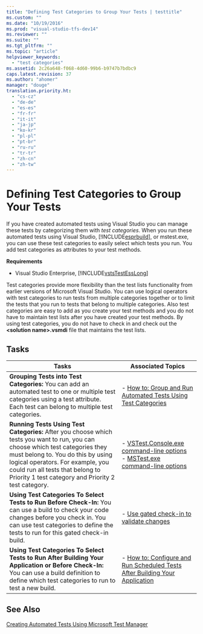 ```yaml
---
title: "Defining Test Categories to Group Your Tests | testtitle"
ms.custom: ""
ms.date: "10/19/2016"
ms.prod: "visual-studio-tfs-dev14"
ms.reviewer: ""
ms.suite: ""
ms.tgt_pltfrm: ""
ms.topic: "article"
helpviewer_keywords: 
  - "test categories"
ms.assetid: 2c26a648-f068-4d60-99b6-b9747b7bdbc9
caps.latest.revision: 37
ms.author: "ahomer"
manager: "douge"
translation.priority.ht: 
  - "cs-cz"
  - "de-de"
  - "es-es"
  - "fr-fr"
  - "it-it"
  - "ja-jp"
  - "ko-kr"
  - "pl-pl"
  - "pt-br"
  - "ru-ru"
  - "tr-tr"
  - "zh-cn"
  - "zh-tw"
---
```

# Defining Test Categories to Group Your Tests
If you have created automated tests using Visual Studio you can manage these tests by categorizing them with *test categories*. When you run these automated tests using Visual Studio, [!INCLUDE[esprbuild](../code-quality/includes/esprbuild_md.md)], or mstest.exe, you can use these test categories to easily select which tests you run. You add test categories as attributes to your test methods.  
  
 **Requirements**  
  
-   Visual Studio Enterprise, [!INCLUDE[vstsTestEssLong](../test/includes/vststestesslong_md.md)]  
  
 Test categories provide more flexibility than the test lists functionality from earlier versions of Microsoft Visual Studio. You can use logical operators with test categories to run tests from multiple categories together or to limit the tests that you run to tests that belong to multiple categories. Also test categories are easy to add as you create your test methods and you do not have to maintain test lists after you have created your test methods. By using test categories, you do not have to check in and check out the **\<solution name>.vsmdi** file that maintains the test lists.  
  
## Tasks  
  
|Tasks|Associated Topics|  
|-----------|-----------------------|  
|**Grouping Tests into Test Categories:** You can add an automated test to one or multiple test categories using a test attribute. Each test can belong to multiple test categories.|-   [How to: Group and Run Automated Tests Using Test Categories](../test/how-to--group-and-run-automated-tests-using-test-categories.md)|  
|**Running Tests Using Test Categories:** After you choose which tests you want to run, you can choose which test categories they must belong to. You do this by using logical operators. For example, you could run all tests that belong to Priority 1 test category and Priority 2 test category.|-   [VSTest.Console.exe command-line options](../test/vstest.console.exe-command-line-options.md)<br />-   [MSTest.exe command-line options](../test/mstest.exe-command-line-options.md)|  
|**Using Test Categories To Select Tests to Run Before Check-In:** You can use a build to check your code changes before you check in. You can use test categories to define the tests to run for this gated check-in build.|-   [Use gated check-in to validate changes](../Topic/Use%20a%20gated%20check-in%20build%20process%20to%20validate%20changes.md)|  
|**Using Test Categories To Select Tests to Run After Building Your Application or Before Check-In:** You can use a build definition to define which test categories to run to test a new build.|-   [How to: Configure and Run Scheduled Tests After Building Your Application](http://msdn.microsoft.com/en-us/32acfeb1-b1aa-4afb-8cfe-cc209e6183fd)|  
  
## See Also  
 [Creating Automated Tests Using Microsoft Test Manager](http://msdn.microsoft.com/en-us/7b5075ee-ddfe-411d-b1d4-94283550a5d0)